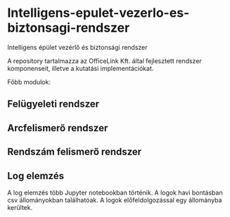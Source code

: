 # Intelligens-epulet-vezerlo-es-biztonsagi-rendszer
Intelligens épület vezérlő és biztonsági rendszer

A repository tartalmazza az OfficeLink Kft. által fejlesztett rendszer komponenseit, illetve a kutatási implementációkat.

Főbb modulok:
## Felügyeleti rendszer
## Arcfelismerő rendszer
## Rendszám felismerő rendszer
## Log elemzés
A log elemzés több Jupyter notebookban történik.
A logok havi bontásban csv állományokban találhatóak. A logok előfeldolgozással egy állományba kerültek.


 


